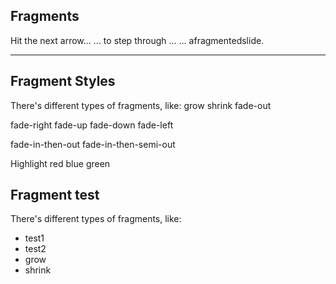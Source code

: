## Fragments
Hit the next arrow...
... to step through ... <!-- .element: class="fragment" -->
... a<!-- .element: class="fragment" -->fragmented<!-- .element: class="fragment" -->slide.

----

## Fragment Styles
There's different types of fragments, like:
grow<!-- .element: class="fragment grow" -->
shrink<!-- .element: class="fragment shrink" -->
fade-out<!-- .element: class="fragment fade-out" -->

fade-right<!-- .element: class="fragment fade-right" -->
fade-up<!-- .element: class="fragment fade-up" -->
fade-down<!-- .element: class="fragment fade-down" -->
fade-left<!-- .element: class="fragment fade-left" -->

fade-in-then-out<!-- .element: class="fragment fade-in-then-out" -->
fade-in-then-semi-out<!-- .element: class="fragment fade-in-then-semi-out" -->

Highlight <!-- .element: class="fragment highlight-red" -->red <!-- .element: class="fragment highlight-blue" -->blue <!-- .element: class="fragment highlight-green" -->green

## Fragment test
There's different types of fragments, like:
* test1<!-- .element: class="fragment" -->
* test2<!-- .element: class="fragment" -->
* grow<!-- .element: class="fragment grow" -->
* shrink<!-- .element: class="fragment shrink" -->
